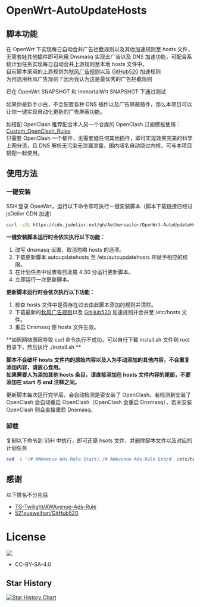 # OpenWrt-AutoUpdateHosts  

## 脚本功能
在 OpenWrt 下实现每日自动合并广告拦截规则以及其他加速规则至 hosts 文件，无需套娃其他插件即可利用 Dnsmasq 实现去广告以及 DNS 加速功能，可配合系统计划任务实现每日自动合并上游规则至本地 hosts 文件中。  
目前脚本采用的上游规则为[秋风广告规则](https://github.com/TG-Twilight/AWAvenue-Ads-Rule)以及 [GitHub520](https://github.com/521xueweihan/GitHub520) 加速规则  
为何选用秋风广告规则？因为我认为这是最优秀的广告拦截规则  

已在 OpenWrt SNAPSHOT 和 ImmortalWrt SNAPSHOT 下通过测试

如果你是新手小白，不会配置各种 DNS 插件以及广告屏蔽插件，那么本项目可以让你一键实现自动化更新的广告屏蔽功能。

如搭配 OpenClash 推荐配合本人另一个仓库的 OpenClash 订阅模板使用：[Custom_OpenClash_Rules](https://github.com/Aethersailor/Custom_OpenClash_Rules)  
只需要 OpenClash 一个插件，无需套娃任何其他插件，即可实现效果完美的科学上网分流，且 DNS 解析无污染无泄漏泄露，国内域名自动绕过内核，可与本项目搭配一起使用。  

## 使用方法  
### 一键安装  
SSH 登录 OpenWrt，运行以下命令即可执行一键安装脚本（脚本下载链接已经过 jsDelivr CDN 加速）  
```bash
curl -sSL https://cdn.jsdelivr.net/gh/Aethersailor/OpenWrt-AutoUpdateHosts@main/install.sh | sh
```
**一键安装脚本运行时会依次执行以下功能：**  
1. 改写 dnsmasq 设置，取消忽略 hosts 的选项。  
2. 下载更新脚本 autoupdatehosts 至 /etc/autoupdatehosts 并赋予相应的权限。  
3. 在计划任务中设置每日凌晨 4:30 分运行更新脚本。  
4. 立即运行一次更新脚本。  

**更新脚本运行时会依次执行以下功能：**  
1. 检查 hosts 文件中是否存在过去由此脚本添加的规则并清除。  
2. 下载最新的[秋风广告规则](https://github.com/TG-Twilight/AWAvenue-Ads-Rule)以及 [GitHub520](https://github.com/521xueweihan/GitHub520) 加速规则并合并至 /etc/hosts 文件。
3. 重启 Dnsmasq 使 hosts 文件生效。  

**如因网络原因导致 curl 命令执行不成功，可以自行下载 install.sh 文件到 root 目录下，然后执行 ./install.sh **  

**脚本不会破坏 hosts 文件内的原始内容以及人为手动添加的其他内容，不会重复添加内容，请放心食用。**  
**如果需要人为添加其他 hosts 条目，请直接添加在 hosts 文件内容的尾部，不要添加在 start 与 end 注释之间。**  

更新脚本每次运行完毕后，会自动检测是否安装了 OpenClash。若检测到安装了 OpenClash 会自动重启 OpenClash（OpenClash 会重启 Dnsmasq），若未安装 OpenClash 则会直接重启 Dnsmasq。  

### 卸载  
复制以下命令到 SSH 中执行，即可还原 hsots 文件，并删除脚本文件以及对应的计划任务  
```bash
sed -i '/# AWAvenue-Ads-Rule Start/,/# AWAvenue-Ads-Rule End/d' /etc/hosts && sed -i '/# GitHub520 Host Start/,/# GitHub520 Host End/d' /etc/hosts && sed -i '/^$/d' /etc/hosts && rm -f /etc/autoupdatehosts && sed -i '/autoupdatehosts/d' /etc/crontabs/root
```

## 感谢  
以下排名不分先后  
- [TG-Twilight/AWAvenue-Ads-Rule](https://github.com/TG-Twilight/AWAvenue-Ads-Rule)  
- [521xueweihan/GitHub520](https://github.com/521xueweihan/GitHub520)  

# License  
[![](https://licensebuttons.net/l/by-sa/4.0/88x31.png)](https://creativecommons.org/licenses/by-sa/4.0/deed.zh)
* CC-BY-SA-4.0  

## Star History

[![Star History Chart](https://api.star-history.com/svg?repos=Aethersailor/OpenWrt-AutoUpdateHosts&type=Date)](https://star-history.com/#Aethersailor/OpenWrt-AutoUpdateHosts&Date)
